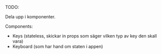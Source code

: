 TODO:

Dela upp i komponenter.

Components:
 - Keys (stateless, skickar in props som säger vilken typ av key den skall vara)
 - Keyboard (som har hand om staten i appen)